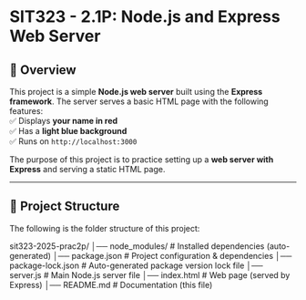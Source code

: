# SIT323 - 2.1P: Node.js and Express Web Server  

## 📖 Overview  
This project is a simple **Node.js web server** built using the **Express framework**. The server serves a basic HTML page with the following features:  
✅ Displays **your name in red**  
✅ Has a **light blue background**  
✅ Runs on `http://localhost:3000`  

The purpose of this project is to practice setting up a **web server with Express** and serving a static HTML page.  

---

 
## 📌 Project Structure  
The following is the folder structure of this project:

sit323-2025-prac2p/ │── node_modules/ # Installed dependencies (auto-generated) │── package.json # Project configuration & dependencies │── package-lock.json # Auto-generated package version lock file │── server.js # Main Node.js server file │── index.html # Web page (served by Express) │── README.md # Documentation (this file)

